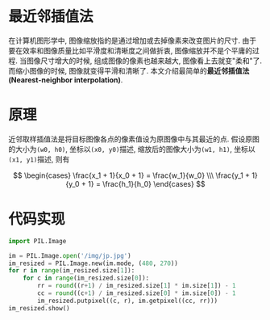 # 最近邻插值法

在计算机图形学中, 图像缩放指的是通过增加或去掉像素来改变图片的尺寸. 由于要在效率和图像质量比如平滑度和清晰度之间做折衷, 图像缩放并不是个平庸的过程. 当图像尺寸增大的时候, 组成图像的像素也越来越大, 图像看上去就变"柔和"了. 而缩小图像的时候, 图像就变得平滑和清晰了. 本文介绍最简单的**最近邻插值法(Nearest-neighbor interpolation)**.

# 原理
近邻取样插值法是将目标图像各点的像素值设为原图像中与其最近的点. 假设原图的大小为`(w0, h0)`, 坐标以`(x0, y0)`描述, 缩放后的图像大小为`(w1, h1)`, 坐标以`(x1, y1)`描述, 则有

$$
\begin{cases}
  \frac{x_1 + 1}{x_0 + 1} = \frac{w_1}{w_0} \\\
  \frac{y_1 + 1}{y_0 + 1} = \frac{h_1}{h_0}
\end{cases}
$$

# 代码实现

```py
import PIL.Image

im = PIL.Image.open('/img/jp.jpg')
im_resized = PIL.Image.new(im.mode, (480, 270))
for r in range(im_resized.size[1]):
    for c in range(im_resized.size[0]):
        rr = round((r+1) / im_resized.size[1] * im.size[1]) - 1
        cc = round((c+1) / im_resized.size[0] * im.size[0]) - 1
        im_resized.putpixel((c, r), im.getpixel((cc, rr)))
im_resized.show()
```
